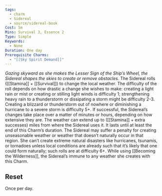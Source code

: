 ```yaml
---
tags:
  - charm
  - Sidereal
  - source/sidereal-book
Cost: 5m
Mins: Survival 3, Essence 2
Type: Simple
Keywords:
  - None
Duration: One day
Prerequisite Charms:
  - "[[Sky Spirit Demand]]"
---
```

*Gazing skyward as she makes the Lesser Sign of the Ship’s Wheel, the Sidereal shapes the skies to create or remove obstacles.*
The Sidereal rolls ([[Stamina]] + [[Survival]]) to change the local weather. The difficulty of the roll depends on how drastic a change she wishes to make: creating a light rain or mist or creating or stilling light winds is difficulty 1; strengthening heavy rain to a thunderstorm or dissipating a storm might be difficulty 2-3. Creating a blizzard or thunderstorm out of nowhere or diminishing a hurricane to a severe storm is difficulty 5+. If successful, the Sidereal’s changes take place over a matter of minutes or hours, depending on how extensive they are. The weather can extend up to ([[Stamina]] + extra successes) miles from where the Sidereal uses it. It lasts until at least the end of this Charm’s duration. The Sidereal may suffer a penalty for creating unseasonable weather or weather that doesn’t naturally occur in that region. She can’t create extreme natural disasters like hurricanes, tsunamis, or tornadoes unless local conditions are already such that it’s likely that one could form naturally; such rolls are at difficulty 6+. While using [[Becoming the Wilderness]], the Sidereal’s immune to any weather she creates with this Charm. 
## Reset
Once per day.